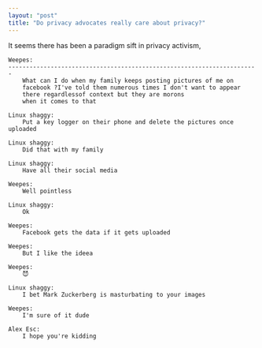 ```yaml
---
layout: "post"
title: "Do privacy advocates really care about privacy?"
---
```


It seems there has been a paradigm sift in privacy activism, 

	Weepes:
	-----------------------------------------------------------------------
		What can I do when my family keeps posting pictures of me on
		facebook ?I've told them numerous times I don't want to appear
		there regardlessof context but they are morons
		when it comes to that

	Linux shaggy:
		Put a key logger on their phone and delete the pictures once uploaded

	Linux shaggy:
		Did that with my family

	Linux shaggy:
		Have all their social media

	Weepes:
		Well pointless

	Linux shaggy:
		Ok

	Weepes:
		Facebook gets the data if it gets uploaded

	Weepes:
		But I like the ideea

	Weepes:
		😈

	Linux shaggy:
		I bet Mark Zuckerberg is masturbating to your images

	Weepes:
		I'm sure of it dude

	Alex Esc:
		I hope you're kidding

